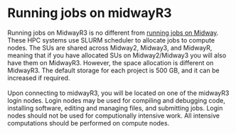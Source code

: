 # Running jobs on midwayR3

Running jobs on MidwayR3 is no different from [running jobs on Midway](../slurm.md). These HPC systems use SLURM scheduler to allocate jobs to compute nodes. The SUs are shared across Midway2, Midway3, and MidwayR, meaning that if you have allocated SUs on Midway2/Midway3 you will also have them on MidwayR3. However, the space allocation is different on MidwayR3. The default storage for each project is 500 GB, and it can be increased if required. 
<br><br/>
Upon connecting to midwayR3, you will be located on one of the midwayR3 login nodes. Login nodes may be used for compiling and debugging code, installing software, editing and managing files, and submitting jobs. Login nodes should not be used for computionally intensive work. All intensive computations should be performed on compute nodes. 